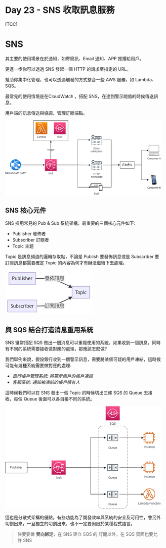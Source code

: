 # Day 23 - SNS 收取訊息服務






[TOC]



# SNS 

其主要的使用場景在於通知，如寄簡訊、Email 通知、APP 推播給用戶。

更進一步你可以透過 SNS 發起一個 HTTP 的請求至指定的 URL。

幫助你集中化管理，也可以透過觸發的方式整合一些 AWS 服務，如 Lambda、SQS。

最常見的使用情境是在CloudWatch ，搭配 SNS，在達到警示閥值的時候傳送訊息。

用戶端的訊息傳送與協調、管理訂閱端點。



![AWS-SNS-Features.drawio](https://raw.githubusercontent.com/kenhong4134/blog-for-it/main/content/posts/iThome%20%E9%90%B5%E4%BA%BA%E8%B3%BD/2022/images/AWS-SNS-Features.drawio.png)







## SNS 核心元件

SNS 採用常見的 Pub & Sub 系統架構，最重要的三個核心元件如下:

- Publisher 發佈者
- Subscriber 訂閱者
- Topic 主題

Topic 是訊息頻道的邏輯存取點，不論是 Publish 要發佈訊息或是 Subscriber 要訂閱訊息都需要確定 Topic 的內容為何才有辦法繼續下去處理。

![](https://raw.githubusercontent.com/kenhong4134/blog-for-it/main/content/posts/iThome%20%E9%90%B5%E4%BA%BA%E8%B3%BD/2022/images/AWS-SNS-Core.png)





## 與 SQS 結合打造消息重用系統

SNS 蠻常搭配 SQS 做出一個消息可以重複使用的系統。如果收到一個訊息，同時有不同的系統需要接收做對應的處理，那應該怎麼做?

我們舉例來說，假設銀行收到一個警示訊息，需要將某個可疑的用戶凍結，這時候可能有幾種系統需要做對應的處理:

- *銀行帳戶管理系統: 將警示帳戶的帳戶凍結*
- *客服系統: 通知被凍結的帳戶擁有人*



這時候我們可以在 SNS 發出一個 Topic 的時候切出三條 SQS 的 Queue 去接收，每個 Queue 後面可以各自接不同的系統。

![AWS-SNS-Intergration-With-SQS.drawio](https://raw.githubusercontent.com/kenhong4134/blog-for-it/main/content/posts/iThome%20%E9%90%B5%E4%BA%BA%E8%B3%BD/2022/images/AWS-SNS-Intergration-With-SQS.drawio.png)



這也是分散式架構的優點，有些功能為了開發效率與系統的安全及可用性，會另外切割出來，一旦獨立的切割出來，也不一定要侷限於某種程式語言。



> 住要要做 **雙向綁定**，在 SNS 建立 SQS 的 訂閱以外，在 SQS 頁面也要允許 SNS



